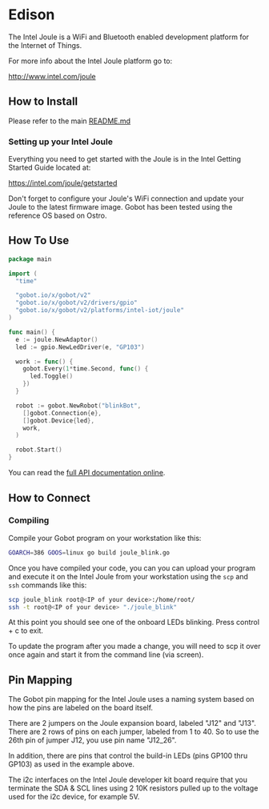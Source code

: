 # Edison

The Intel Joule is a WiFi and Bluetooth enabled development platform for the Internet of Things.

For more info about the Intel Joule platform go to:

<http://www.intel.com/joule>

## How to Install

Please refer to the main [README.md](https://github.com/hybridgroup/gobot/blob/release/README.md)

### Setting up your Intel Joule

Everything you need to get started with the Joule is in the Intel Getting Started Guide located at:

<https://intel.com/joule/getstarted>

Don't forget to configure your Joule's WiFi connection and update your Joule to the latest firmware image. Gobot has been
tested using the reference OS based on Ostro.

## How To Use

```go
package main

import (
  "time"

  "gobot.io/x/gobot/v2"
  "gobot.io/x/gobot/v2/drivers/gpio"
  "gobot.io/x/gobot/v2/platforms/intel-iot/joule"
)

func main() {
  e := joule.NewAdaptor()
  led := gpio.NewLedDriver(e, "GP103")

  work := func() {
    gobot.Every(1*time.Second, func() {
      led.Toggle()
    })
  }

  robot := gobot.NewRobot("blinkBot",
    []gobot.Connection{e},
    []gobot.Device{led},
    work,
  )

  robot.Start()
}
```

You can read the [full API documentation online](http://godoc.org/gobot.io/x/gobot/v2).

## How to Connect

### Compiling

Compile your Gobot program on your workstation like this:

```sh
GOARCH=386 GOOS=linux go build joule_blink.go
```

Once you have compiled your code, you can you can upload your program and execute it on the Intel Joule from your workstation
using the `scp` and `ssh` commands like this:

```sh
scp joule_blink root@<IP of your device>:/home/root/
ssh -t root@<IP of your device> "./joule_blink"
```

At this point you should see one of the onboard LEDs blinking. Press control + c
to exit.

To update the program after you made a change, you will need to scp it
over once again and start it from the command line (via screen).

## Pin Mapping

The Gobot pin mapping for the Intel Joule uses a naming system based on how the pins are labeled on the board itself.

There are 2 jumpers on the Joule expansion board, labeled "J12" and "J13". There are 2 rows of pins on each jumper, labeled
from 1 to 40. So to use the 26th pin of jumper J12, you use pin name "J12_26".

In addition, there are pins that control the build-in LEDs (pins GP100 thru GP103) as used in the example above.

The i2c interfaces on the Intel Joule developer kit board require that you terminate the SDA & SCL lines using 2 10K resistors
pulled up to the voltage used for the i2c device, for example 5V.
